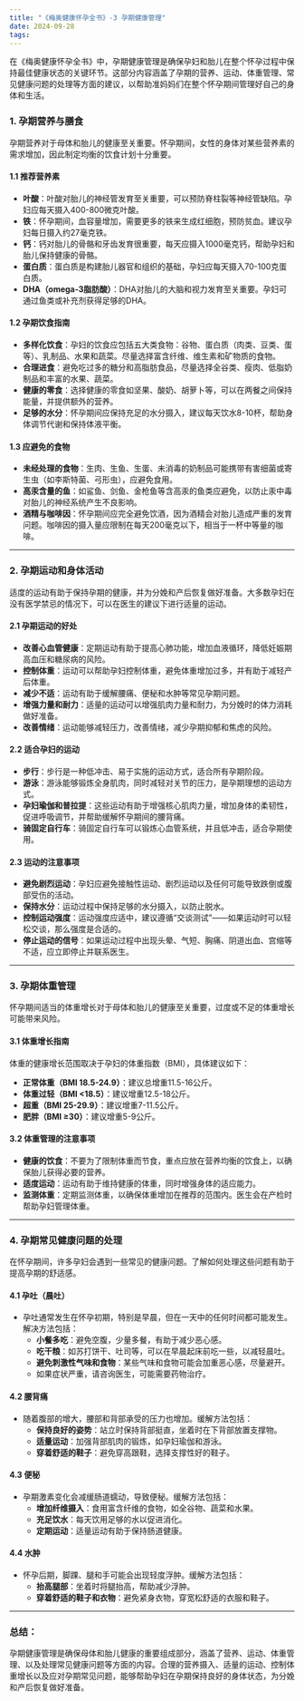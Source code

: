 ```yaml
---
title: "《梅奥健康怀孕全书》-3 孕期健康管理"
date: 2024-09-28
tags:
---
```


在《梅奥健康怀孕全书》中，孕期健康管理是确保孕妇和胎儿在整个怀孕过程中保持最佳健康状态的关键环节。这部分内容涵盖了孕期的营养、运动、体重管理、常见健康问题的处理等方面的建议，以帮助准妈妈们在整个怀孕期间管理好自己的身体和生活。

### 1. **孕期营养与膳食**

孕期营养对于母体和胎儿的健康至关重要。怀孕期间，女性的身体对某些营养素的需求增加，因此制定均衡的饮食计划十分重要。

#### 1.1 **推荐营养素**

- **叶酸**：叶酸对胎儿的神经管发育至关重要，可以预防脊柱裂等神经管缺陷。孕妇应每天摄入400-800微克叶酸。
- **铁**：怀孕期间，血容量增加，需要更多的铁来生成红细胞，预防贫血。建议孕妇每日摄入约27毫克铁。
- **钙**：钙对胎儿的骨骼和牙齿发育很重要，每天应摄入1000毫克钙，帮助孕妇和胎儿保持健康的骨骼。
- **蛋白质**：蛋白质是构建胎儿器官和组织的基础，孕妇应每天摄入70-100克蛋白质。
- **DHA（omega-3脂肪酸）**：DHA对胎儿的大脑和视力发育至关重要。孕妇可通过鱼类或补充剂获得足够的DHA。

#### 1.2 **孕期饮食指南**

- **多样化饮食**：孕妇的饮食应包括五大类食物：谷物、蛋白质（肉类、豆类、蛋等）、乳制品、水果和蔬菜。尽量选择富含纤维、维生素和矿物质的食物。
- **合理进食**：避免吃过多的糖分和高脂肪食品，尽量选择全谷类、瘦肉、低脂奶制品和丰富的水果、蔬菜。
- **健康的零食**：选择健康的零食如坚果、酸奶、胡萝卜等，可以在两餐之间保持能量，并提供额外的营养。
- **足够的水分**：怀孕期间应保持充足的水分摄入，建议每天饮水8-10杯，帮助身体调节代谢和保持体液平衡。

#### 1.3 **应避免的食物**

- **未经处理的食物**：生肉、生鱼、生蛋、未消毒的奶制品可能携带有害细菌或寄生虫（如李斯特菌、弓形虫），应避免食用。
- **高汞含量的鱼**：如鲨鱼、剑鱼、金枪鱼等含高汞的鱼类应避免，以防止汞中毒对胎儿的神经系统产生不良影响。
- **酒精与咖啡因**：怀孕期间应完全避免饮酒，因为酒精会对胎儿造成严重的发育问题。咖啡因的摄入量应限制在每天200毫克以下，相当于一杯中等量的咖啡。

------

### 2. **孕期运动和身体活动**

适度的运动有助于保持孕期的健康，并为分娩和产后恢复做好准备。大多数孕妇在没有医学禁忌的情况下，可以在医生的建议下进行适量的运动。

#### 2.1 **孕期运动的好处**

- **改善心血管健康**：定期运动有助于提高心肺功能，增加血液循环，降低妊娠期高血压和糖尿病的风险。
- **控制体重**：运动可以帮助孕妇控制体重，避免体重增加过多，并有助于减轻产后体重。
- **减少不适**：运动有助于缓解腰痛、便秘和水肿等常见孕期问题。
- **增强力量和耐力**：适量的运动可以增强肌肉力量和耐力，为分娩时的体力消耗做好准备。
- **改善情绪**：运动能够减轻压力，改善情绪，减少孕期抑郁和焦虑的风险。

#### 2.2 **适合孕妇的运动**

- **步行**：步行是一种低冲击、易于实施的运动方式，适合所有孕期阶段。
- **游泳**：游泳能够锻炼全身肌肉，同时减轻对关节的压力，是孕期理想的运动方式。
- **孕妇瑜伽和普拉提**：这些运动有助于增强核心肌肉力量，增加身体的柔韧性，促进呼吸调节，并帮助缓解怀孕期间的腰背痛。
- **骑固定自行车**：骑固定自行车可以锻炼心血管系统，并且低冲击，适合孕期使用。

#### 2.3 **运动的注意事项**

- **避免剧烈运动**：孕妇应避免接触性运动、剧烈运动以及任何可能导致跌倒或腹部受伤的活动。
- **保持水分**：运动过程中保持足够的水分摄入，以防止脱水。
- **控制运动强度**：运动强度应适中，建议遵循“交谈测试”——如果运动时可以轻松交谈，那么强度是合适的。
- **停止运动的信号**：如果运动过程中出现头晕、气短、胸痛、阴道出血、宫缩等不适，应立即停止并联系医生。

------

### 3. **孕期体重管理**

怀孕期间适当的体重增长对于母体和胎儿的健康至关重要，过度或不足的体重增长可能带来风险。

#### 3.1 **体重增长指南**

体重的健康增长范围取决于孕妇的体重指数（BMI），具体建议如下：

- **正常体重（BMI 18.5-24.9）**：建议总增重11.5-16公斤。
- **体重过轻（BMI <18.5）**：建议增重12.5-18公斤。
- **超重（BMI 25-29.9）**：建议增重7-11.5公斤。
- **肥胖（BMI ≥30）**：建议增重5-9公斤。

#### 3.2 **体重管理的注意事项**

- **健康的饮食**：不要为了限制体重而节食，重点应放在营养均衡的饮食上，以确保胎儿获得必要的营养。
- **适度运动**：运动有助于维持健康的体重，同时增强身体的适应能力。
- **监测体重**：定期监测体重，以确保体重增加在推荐的范围内。医生会在产检时帮助孕妇管理体重。

------

### 4. **孕期常见健康问题的处理**

在怀孕期间，许多孕妇会遇到一些常见的健康问题。了解如何处理这些问题有助于提高孕期的舒适感。

#### 4.1 **孕吐（晨吐）**

- 孕吐通常发生在怀孕初期，特别是早晨，但在一天中的任何时间都可能发生。解决方法包括：
  - **小餐多吃**：避免空腹，少量多餐，有助于减少恶心感。
  - **吃干粮**：如苏打饼干、吐司等，可以在早晨起床前吃一些，以减轻晨吐。
  - **避免刺激性气味和食物**：某些气味和食物可能会加重恶心感，尽量避开。
  - 如果症状严重，请咨询医生，可能需要药物治疗。

#### 4.2 **腰背痛**

- 随着腹部的增大，腰部和背部承受的压力也增加。缓解方法包括：
  - **保持良好的姿势**：站立时保持背部挺直，坐着时在下背部放置支撑物。
  - **适量运动**：加强背部肌肉的锻炼，如孕妇瑜伽和游泳。
  - **穿着舒适的鞋子**：避免穿高跟鞋，选择支撑性好的鞋子。

#### 4.3 **便秘**

- 孕期激素变化会减缓肠道蠕动，导致便秘。缓解方法包括：
  - **增加纤维摄入**：食用富含纤维的食物，如全谷物、蔬菜和水果。
  - **充足饮水**：每天饮用足够的水以促进消化。
  - **定期运动**：适量运动有助于保持肠道健康。

#### 4.4 **水肿**

- 怀孕后期，脚踝、腿和手可能会出现轻度浮肿。缓解方法包括：
  - **抬高腿部**：坐着时将腿抬高，帮助减少浮肿。
  - **穿着舒适的鞋子和衣物**：避免紧身衣物，穿宽松舒适的衣服和鞋子。

------

### 总结：

孕期健康管理是确保母体和胎儿健康的重要组成部分，涵盖了营养、运动、体重管理、以及处理常见健康问题等方面的内容。合理的营养摄入、适量的运动、控制体重增长以及应对孕期常见问题，能够帮助孕妇在孕期保持良好的身体状态，为分娩和产后恢复做好准备。

